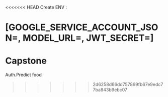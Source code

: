 <<<<<<< HEAD
Create ENV :

[GOOGLE_SERVICE_ACCOUNT_JSON=, 
MODEL_URL=, 
JWT_SECRET=]
=======
# Capstone
Auth.Predict food
>>>>>>> 2d6258d66dd757899fb67e9edc77ba843b9ebc07
